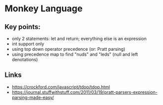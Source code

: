 # Monkey Language

## Key points:

- only 2 statements: let and return; everything else is an expression
- int support only
- using top down operator precedence (or: Pratt parsing)
- using precedence map to find "nuds" and "leds" (null and left denotations)

## Links

- https://crockford.com/javascript/tdop/tdop.html
- https://journal.stuffwithstuff.com/2011/03/19/pratt-parsers-expression-parsing-made-easy/

